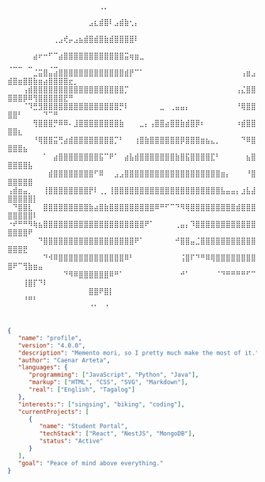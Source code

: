
⠀⠀⠀⠀⠀⠀⠀⠀⠀⠀⠀⠀⠀⠀⠀⠀⠀⠀⢀⡀⠀⠀⠀⠀⠀⠀⠀⠀⠀⠀⠀⠀⠀⠀⠀⠀⠀⠀⠀⠀⠀⠀⠀⠀⠀⠀⠀⠀⠀⠀⠀⠀⠀⠀⠀⠀⠀⠀⠀⠀⠀⠀⠀
⠀⠀⠀⠀⠀⠀⠀⠀⠀⠀⠀⠀⠀⠀⠀⠀⣠⣆⣾⣿⠇⣠⣾⣷⢂⡄⠀⠀⠀⠀⠀⠀⠀⠀⠀⠀⠀⠀⠀⠀⠀⠀⠀⠀⠀⠀⠀⠀⠀⠀⠀⠀⠀⠀⠀⠀⠀⠀⠀⠀⠀⠀⠀
⠀⠀⠀⠀⠀⠀⠀⠀⠀⢀⣠⢞⡤⣠⣦⣾⣿⣾⣿⣷⣾⣿⣿⣿⣿⠇⠀⠀⠀⠀⠀⠀⠀⠀⠀⠀⠀⠀⠀⠀⠀⠀⠀⠀⠀⠀⠀⠀⠀⠀⠀⠀⠀⠀⠀⠀⠀⠀⠀⠀⠀⠀⠀
⠀⠀⠀⠀⠀⣴⠖⠒⠋⠉⣴⣿⣿⣿⣿⣿⣿⣿⣿⣿⣿⣿⣿⣭⢶⣶⣀⠀⠀⠀⠀⠀⠀⠀⠀⠀⠀⠀⠀⠀⠀⠀⠀⠀⠀⠀⠀⠀⠀⢀⣀⣀⠀⣀⠀⠀⠀⢀⣀⠀⠀⠀⠀
⠀⠀⠀⠀⠀⣈⣭⣿⣤⣴⣿⣿⣿⣿⣿⣿⣿⣿⣿⣿⣿⣿⣿⣾⡟⠉⠁⠀⠀⠀⠀⠀⠀⠀⠀⠀⠀⠀⠀⠀⠀⠀⠀⠀⠀⠀⢠⣶⣠⣾⣿⣶⣿⣿⣷⣶⣴⣿⣿⣿⣿⣖⡀
⠀⠀⠀⢠⣾⣿⣿⣿⣿⣿⣿⣿⣿⣿⣿⣿⣿⣿⣿⣿⣿⣿⣿⡉⠀⠀⠀⠀⠀⠀⠀⠀⠀⠀⠀⠀⠀⠀⠀⠀⠀⠀⠀⠀⠀⢠⣌⣿⣿⣿⣿⣿⡿⠿⢻⣿⣿⣿⣿⣿⣟⠛⠀
⠀⠀⠀⠈⠹⣛⣻⣿⣿⣿⣿⣿⣿⣿⣿⣿⣿⣿⣿⣿⣿⣿⡛⠇⠀⠀⠀⠀⠀⠀⣀⠀⢀⣤⣤⡄⠀⠀⠀⠀⠀⠀⠀⠀⠀⠘⢿⣿⣿⣿⣿⠃⠀⠀⠀⠀⠙⠉⠛⠀⠀⠀⠀
⠀⠀⠀⠀⠀⢻⣿⣿⣿⡛⠿⠿⠄⣸⣿⣿⣿⣿⣿⣿⣿⣿⣷⠀⠀⠀⣀⡄⢠⣿⣿⣴⣿⣿⣷⣾⣿⡿⠆⠀⠀⠀⠀⠀⠀⠰⣾⣿⣿⣿⣿⣆⠀⠀⠀⠀⠀⠀⠀⠀⠀⠀⠀
⠀⠀⠀⠀⠀⠘⢿⣿⣿⣭⢛⣴⣾⣿⣿⣿⣿⣿⣿⣿⣿⡉⠃⠀⠀⢰⣿⣷⣿⣿⣿⣿⣿⣿⡿⣿⣿⣿⣶⣦⣄⡀⠀⠀⠀⠀⠙⠿⣿⣿⣿⣿⣦⠀⠀⠀⠀⠀⠀⠀⠀⠀⠀
⠀⠀⠀⠀⠀⠀⠀⠁⠀⣴⣿⣿⣿⣿⣿⣿⣿⣿⣯⠉⠟⠁⠀⣴⣧⣾⣿⣿⣿⣿⣿⣿⣿⣷⣿⣯⣿⣿⣿⣿⣏⠃⠀⠀⠀⠀⠀⣦⣿⣿⣿⣿⣿⣧⠀⠀⠀⠀⠀⠀⠀⠀⠀
⠀⠀⠀⠀⠀⠀⠀⠀⣾⣿⣿⣿⣿⣿⣿⣿⣿⠋⠿⠀⠀⣠⣠⣿⣿⣿⣿⣿⣿⣿⣿⣿⣿⣿⣿⣿⣿⣿⣿⣿⣿⣿⣶⡄⠀⠀⠀⠘⣿⣿⣿⣿⣿⣿⠀⠀⠀⠀⠀⠀⠀⠀⠀
⢠⣾⣶⣤⡀⠀⠀⢸⣿⣿⣿⣿⣿⣿⣿⣿⡟⠇⢀⡀⢸⣿⣿⣿⣿⣿⣿⣿⣿⣿⣿⣿⣿⣿⣿⣿⣿⣿⣿⣿⣿⣿⣧⣤⣤⡄⣰⣧⣼⣿⣿⣿⣿⣿⡇⠀⠀⠀⠀⠀⠀⠀⠀
⠀⠙⣿⣿⣇⠀⠀⣿⣿⣿⣿⣿⣿⣿⣿⣿⣷⣴⣿⣷⣿⣿⣿⣿⣿⣿⣿⣿⣿⠿⠛⠋⠉⠙⠻⢿⣿⣿⣿⣿⣿⣿⣿⣿⣿⣾⣿⣿⣿⣿⣿⣿⣿⣿⠇⠀⠀⠀⠀⠀⠀⠀⠀
⠐⠞⠛⠛⠻⢷⣦⣿⣿⣿⣿⣿⣿⣿⣿⣿⣿⣿⣿⣿⣿⣿⣿⣿⣿⣿⣿⠟⠁⠀⠀⠀⠀⢀⣤⡄⠹⣿⣿⣿⣿⣿⣿⣿⣿⣿⣿⣿⣿⣿⣿⣿⣿⠟⠀⠀⠀⠀⠀⠀⠀⠀⠀
⠀⠀⠀⠀⠀⠀⠙⣿⣿⣿⣿⣿⣿⣿⣿⣿⣿⣿⣿⣿⣿⣿⣿⣿⣿⠟⠁⠀⠀⠀⠀⠀⠀⠚⣿⣿⣤⣈⣿⣿⣿⣿⣿⣿⣿⣿⣿⣿⣿⣿⣿⣿⣟⠀⠀⠀⠀⠀⠀⠀⠀⠀⠀
⠀⠀⠀⠀⠀⠀⠀⠙⠺⠿⣿⣿⣿⣿⣿⣿⣿⣿⣿⣿⣿⣿⣿⠿⠃⠀⠀⠀⠀⠀⠀⠀⠀⠀⢨⣿⠏⠙⠛⠿⢿⣿⣿⣿⣿⣿⣿⣿⣿⣿⠟⠉⢻⣷⣶⣤⠀⠀⠀⠀⠀⠀⠀
⠀⠀⠀⠀⠀⠀⠀⠀⠀⠀⠀⠙⠻⠿⣿⣿⣿⣿⣿⣿⠿⠛⠁⠀⠀⠀⠀⠀⠀⠀⠀⠀⠀⠀⠚⠁⠀⠀⠀⠀⠀⠈⠙⠛⠛⠛⠛⠋⠉⠀⠀⠀⢸⣿⡏⠙⠇⠀⠀⠀⠀⠀⠀
⠀⠀⠀⠀⠀⠀⠀⠀⠀⠀⠀⠀⠀⠀⠀⠀⣿⣿⠟⣿⡇⠀⠀⠀⠀⠀⠀⠀⠀⠀⠀⠀⠀⠀⠀⠀⠀⠀⠀⠀⠀⠀⠀⠀⠀⠀⠀⠀⠀⠀⠀⠀⠘⠛⠃⠀⠀⠀⠀⠀⠀⠀⠀
⠀⠀⠀⠀⠀⠀⠀⠀⠀⠀⠀⠀⠀⠀⠀⠀⠈⠁⠀⠈⠀⠀⠀⠀⠀⠀⠀⠀⠀⠀⠀⠀⠀⠀⠀⠀⠀⠀⠀⠀⠀⠀⠀⠀⠀⠀⠀⠀⠀⠀⠀⠀⠀⠀⠀⠀⠀⠀⠀⠀⠀⠀⠀


```json
{
   "name": "profile",
   "version": "4.0.0",
   "description": "Memento mori, so I pretty much make the most of it.",
   "author": "Caenar Arteta",
   "languages": {
      "programming": ["JavaScript", "Python", "Java"],
      "markup": ["HTML", "CSS", "SVG", "Markdown"],
      "real": ["English", "Tagalog"]
   },
   "interests:": ["singsing", "biking", "coding"],
   "currentProjects": [
      {
         "name": "Student Portal",
         "techStack": ["React", "NestJS", "MongoDB"],
         "status": "Active"
      }
   ],
   "goal": "Peace of mind above everything."
}
```